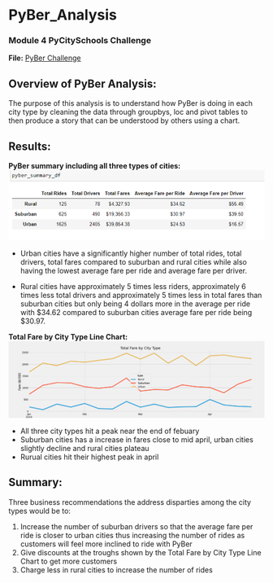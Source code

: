 # PyBer_Analysis
  
### Module 4 PyCitySchools Challenge 
**File:** [PyBer Challenge](PyBer_Challenge.ipynb)

## Overview of PyBer Analysis:
The purpose of this analysis is to understand how PyBer is doing in each city type by cleaning the data through groupbys, loc and pivot tables to then produce a story that can be understood by others using a chart.      

## Results:
**PyBer summary including all three types of cities:**
![PyBer Summary](Resources/PyBer_Summary.PNG)
- Urban cities have a significantly higher number of total rides, total drivers, total fares compared to suburban and rural cities while also having the lowest average fare per ride and average fare per driver. 

- Rural cities have approximately 5 times less riders, approximately 6 times less total drivers and approximately 5 times less in total fares than suburban cities but only being 4 dollars more in the average per ride with $34.62 compared to suburban cities average fare per ride being $30.97.

**Total Fare by City Type Line Chart:**
![Total Fare by City Type Line Chart](analysis/PyBer_fare_summary.png)

- All three city types hit a peak near the end of febuary
- Suburban cities has a increase in fares close to mid april, urban cities slightly decline and rural cities plateau 
- Rurual cities hit their highest peak in april

## Summary:
Three business recommendations the address disparties among the city types would be to:

1.  Increase the number of suburban drivers so that the average fare per ride is closer to urban cities thus increasing the number of rides as customers will feel more inclined to ride with PyBer
2.  Give discounts at the troughs shown by the Total Fare by City Type Line Chart to get more customers 
3.   Charge less in rural cities to increase the number of rides 


